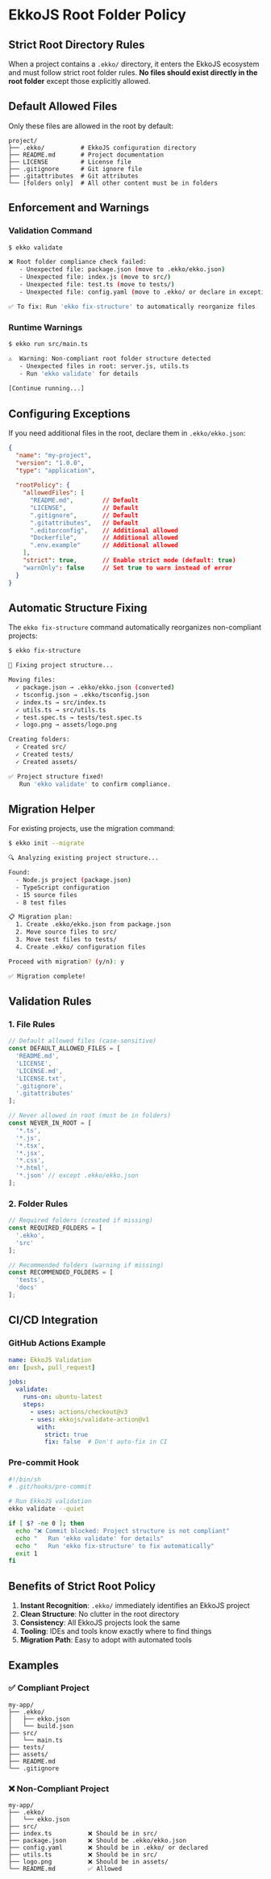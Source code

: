 # EkkoJS Root Folder Policy

## Strict Root Directory Rules

When a project contains a `.ekko/` directory, it enters the EkkoJS ecosystem and must follow strict root folder rules. **No files should exist directly in the root folder** except those explicitly allowed.

## Default Allowed Files

Only these files are allowed in the root by default:

```
project/
├── .ekko/          # EkkoJS configuration directory
├── README.md       # Project documentation
├── LICENSE         # License file
├── .gitignore      # Git ignore file
├── .gitattributes  # Git attributes
└── [folders only]  # All other content must be in folders
```

## Enforcement and Warnings

### Validation Command

```bash
$ ekko validate

❌ Root folder compliance check failed:
   - Unexpected file: package.json (move to .ekko/ekko.json)
   - Unexpected file: index.js (move to src/)
   - Unexpected file: test.ts (move to tests/)
   - Unexpected file: config.yaml (move to .ekko/ or declare in exceptions)

✅ To fix: Run 'ekko fix-structure' to automatically reorganize files
```

### Runtime Warnings

```bash
$ ekko run src/main.ts

⚠️  Warning: Non-compliant root folder structure detected
   - Unexpected files in root: server.js, utils.ts
   - Run 'ekko validate' for details
   
[Continue running...]
```

## Configuring Exceptions

If you need additional files in the root, declare them in `.ekko/ekko.json`:

```json
{
  "name": "my-project",
  "version": "1.0.0",
  "type": "application",
  
  "rootPolicy": {
    "allowedFiles": [
      "README.md",        // Default
      "LICENSE",          // Default
      ".gitignore",       // Default
      ".gitattributes",   // Default
      ".editorconfig",    // Additional allowed
      "Dockerfile",       // Additional allowed
      ".env.example"      // Additional allowed
    ],
    "strict": true,       // Enable strict mode (default: true)
    "warnOnly": false     // Set true to warn instead of error
  }
}
```

## Automatic Structure Fixing

The `ekko fix-structure` command automatically reorganizes non-compliant projects:

```bash
$ ekko fix-structure

🔧 Fixing project structure...

Moving files:
  ✓ package.json → .ekko/ekko.json (converted)
  ✓ tsconfig.json → .ekko/tsconfig.json
  ✓ index.ts → src/index.ts
  ✓ utils.ts → src/utils.ts
  ✓ test.spec.ts → tests/test.spec.ts
  ✓ logo.png → assets/logo.png

Creating folders:
  ✓ Created src/
  ✓ Created tests/
  ✓ Created assets/

✅ Project structure fixed! 
   Run 'ekko validate' to confirm compliance.
```

## Migration Helper

For existing projects, use the migration command:

```bash
$ ekko init --migrate

🔍 Analyzing existing project structure...

Found:
  - Node.js project (package.json)
  - TypeScript configuration
  - 15 source files
  - 8 test files

📋 Migration plan:
  1. Create .ekko/ekko.json from package.json
  2. Move source files to src/
  3. Move test files to tests/
  4. Create .ekko/ configuration files

Proceed with migration? (y/n): y

✅ Migration complete!
```

## Validation Rules

### 1. File Rules

```typescript
// Default allowed files (case-sensitive)
const DEFAULT_ALLOWED_FILES = [
  'README.md',
  'LICENSE',
  'LICENSE.md',
  'LICENSE.txt',
  '.gitignore',
  '.gitattributes'
];

// Never allowed in root (must be in folders)
const NEVER_IN_ROOT = [
  '*.ts',
  '*.js',
  '*.tsx',
  '*.jsx',
  '*.css',
  '*.html',
  '*.json' // except .ekko/ekko.json
];
```

### 2. Folder Rules

```typescript
// Required folders (created if missing)
const REQUIRED_FOLDERS = [
  '.ekko',
  'src'
];

// Recommended folders (warning if missing)
const RECOMMENDED_FOLDERS = [
  'tests',
  'docs'
];
```

## CI/CD Integration

### GitHub Actions Example

```yaml
name: EkkoJS Validation
on: [push, pull_request]

jobs:
  validate:
    runs-on: ubuntu-latest
    steps:
      - uses: actions/checkout@v3
      - uses: ekkojs/validate-action@v1
        with:
          strict: true
          fix: false  # Don't auto-fix in CI
```

### Pre-commit Hook

```bash
#!/bin/sh
# .git/hooks/pre-commit

# Run EkkoJS validation
ekko validate --quiet

if [ $? -ne 0 ]; then
  echo "❌ Commit blocked: Project structure is not compliant"
  echo "   Run 'ekko validate' for details"
  echo "   Run 'ekko fix-structure' to fix automatically"
  exit 1
fi
```

## Benefits of Strict Root Policy

1. **Instant Recognition**: `.ekko/` immediately identifies an EkkoJS project
2. **Clean Structure**: No clutter in the root directory
3. **Consistency**: All EkkoJS projects look the same
4. **Tooling**: IDEs and tools know exactly where to find things
5. **Migration Path**: Easy to adopt with automated tools

## Examples

### ✅ Compliant Project

```
my-app/
├── .ekko/
│   ├── ekko.json
│   └── build.json
├── src/
│   └── main.ts
├── tests/
├── assets/
├── README.md
└── .gitignore
```

### ❌ Non-Compliant Project

```
my-app/
├── .ekko/
│   └── ekko.json
├── src/
├── index.ts          ❌ Should be in src/
├── package.json      ❌ Should be .ekko/ekko.json
├── config.yaml       ❌ Should be in .ekko/ or declared
├── utils.ts          ❌ Should be in src/
├── logo.png          ❌ Should be in assets/
└── README.md         ✅ Allowed
```